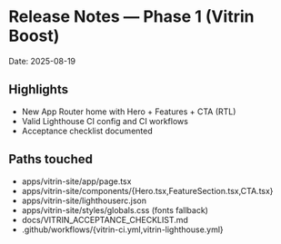 # Release Notes — Phase 1 (Vitrin Boost)
Date: 2025-08-19

## Highlights
- New App Router home with Hero + Features + CTA (RTL)
- Valid Lighthouse CI config and CI workflows
- Acceptance checklist documented

## Paths touched
- apps/vitrin-site/app/page.tsx
- apps/vitrin-site/components/{Hero.tsx,FeatureSection.tsx,CTA.tsx}
- apps/vitrin-site/lighthouserc.json
- apps/vitrin-site/styles/globals.css (fonts fallback)
- docs/VITRIN_ACCEPTANCE_CHECKLIST.md
- .github/workflows/{vitrin-ci.yml,vitrin-lighthouse.yml}
